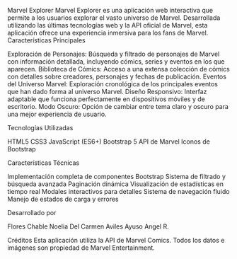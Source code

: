 Marvel Explorer
Marvel Explorer es una aplicación web interactiva que permite a los usuarios explorar el vasto universo de Marvel. Desarrollada utilizando las últimas tecnologías web y la API oficial de Marvel, esta aplicación ofrece una experiencia inmersiva para los fans de Marvel.
Características Principales

Exploración de Personajes: Búsqueda y filtrado de personajes de Marvel con información detallada, incluyendo cómics, series y eventos en los que aparecen.
Biblioteca de Cómics: Acceso a una extensa colección de cómics con detalles sobre creadores, personajes y fechas de publicación.
Eventos del Universo Marvel: Exploración cronológica de los principales eventos que han dado forma al universo Marvel.
Diseño Responsivo: Interfaz adaptable que funciona perfectamente en dispositivos móviles y de escritorio.
Modo Oscuro: Opción de cambiar entre tema claro y oscuro para una mejor experiencia de usuario.

Tecnologías Utilizadas

HTML5
CSS3
JavaScript (ES6+)
Bootstrap 5
API de Marvel
Iconos de Bootstrap

Características Técnicas

Implementación completa de componentes Bootstrap
Sistema de filtrado y búsqueda avanzada
Paginación dinámica
Visualización de estadísticas en tiempo real
Modales interactivos para detalles
Sistema de navegación fluido
Manejo de estados de carga y errores

Desarrollado por

Flores Chable Noelia Del Carmen
Aviles Ayuso Angel R.

Créditos
Esta aplicación utiliza la API de Marvel Comics. Todos los datos e imágenes son propiedad de Marvel Entertainment.

